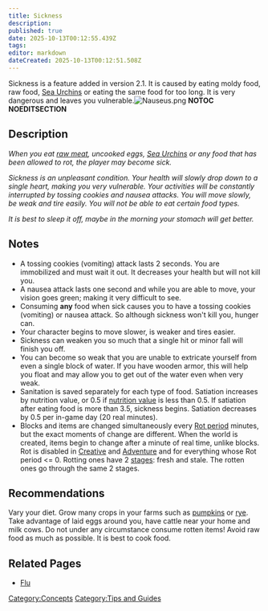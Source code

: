 ```yaml
---
title: Sickness
description: 
published: true
date: 2025-10-13T00:12:55.439Z
tags: 
editor: markdown
dateCreated: 2025-10-13T00:12:51.508Z
---
```


Sickness is a feature added in version 2.1. It is caused by eating moldy
food, raw food, [Sea Urchins](../Recipaedia/Plants/Sea_Urchins.md "wikilink") or eating the same
food for too long. It is very dangerous and leaves you
vulnerable.![Nauseus.png](Nauseus.png "Nauseus.png") __NOTOC__
__NOEDITSECTION__

## Description

*When you eat [raw meat](../Recipaedia/Food/Raw_Meat.md "wikilink"), uncooked eggs, [Sea
Urchins](../Recipaedia/Plants/Sea_Urchins.md "wikilink") or any food that has been allowed to
rot, the player may become sick.*

*Sickness is an unpleasant condition. Your health will slowly drop down
to a single heart, making you very vulnerable. Your activities will be
constantly interrupted by tossing cookies and nausea attacks. You will
move slowly, be weak and tire easily. You will not be able to eat
certain food types.*

*It is best to sleep it off, maybe in the morning your stomach will get
better.*

## Notes

  - A tossing cookies (vomiting) attack lasts 2 seconds. You are
    immobilized and must wait it out. It decreases your health but will
    not kill you.
  - A nausea attack lasts one second and while you are able to move,
    your vision goes green; making it very difficult to see.
  - Consuming **any** food when sick causes you to have a tossing
    cookies (vomiting) or nausea attack. So although sickness won't kill
    you, hunger can.
  - Your character begins to move slower, is weaker and tires easier.
  - Sickness can weaken you so much that a single hit or minor fall will
    finish you off.
  - You can become so weak that you are unable to extricate yourself
    from even a single block of water. If you have wooden armor, this
    will help you float and may allow you to get out of the water even
    when very weak.
  - Sanitation is saved separately for each type of food. Satiation
    increases by nutrition value, or 0.5 if [nutrition
    value](Top_5_Things_to_Have_at_All_Times "wikilink") is less than
    0.5. If satiation after eating food is more than 3.5, sickness
    begins. Satiation decreases by 0.5 per in-game day (20 real
    minutes).
  - Blocks and items are changed simultaneously every [Rot
    period](Top_5_Things_to_Have_at_All_Times "wikilink") minutes, but
    the exact moments of change are different. When the world is
    created, items begin to change after a minute of real time, unlike
    blocks. Rot is disabled in [Creative](../Recipaedia/Construction/Mechanics/Creative_Gamemode.md "wikilink")
    and [Adventure](../Recipaedia/Construction/Mechanics/Adventure_Gamemode.md "wikilink") and for everything
    whose Rot period \<= 0. Rotting ones have 2
    [stages](../Technical/Hacking_The_Project_File.md#Obtaining_items_and_blocks_that_are_missing_in_the_creative_inventory "wikilink"):
    fresh and stale. The rotten ones go through the same 2 stages.

## Recommendations

Vary your diet. Grow many crops in your farms such as
[pumpkins](../Recipaedia/Plants/Pumpkin.md "wikilink") or [rye](../Recipaedia/Plants/Rye.md "wikilink"). Take advantage
of laid eggs around you, have cattle near your home and milk cows. Do
not under any circumstance consume rotten items\! Avoid raw food as much
as possible. It is best to cook food.

## Related Pages

  - [Flu](../Recipaedia/Construction/Mechanics/Flu.md "wikilink")

[Category:Concepts](Category:Concepts "wikilink") [Category:Tips and
Guides](Category:Tips_and_Guides "wikilink")